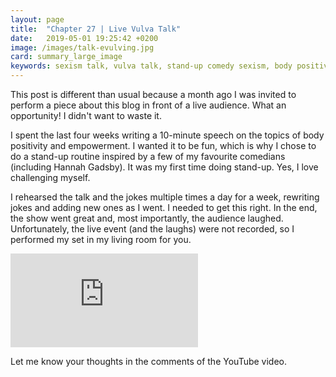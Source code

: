 ```yaml
---
layout: page
title:  "Chapter 27 | Live Vulva Talk"
date:   2019-05-01 19:25:42 +0200
image: /images/talk-evulving.jpg
card: summary_large_image
keywords: sexism talk, vulva talk, stand-up comedy sexism, body positivity talk, female empowerment speech
---
```

This post is different than usual because a month ago I was invited to perform a piece about this blog in front of a live audience. What an opportunity! I didn't want to waste it. 

I spent the last four weeks writing a 10-minute speech on the topics of body positivity and empowerment. I wanted it to be fun, which is why I chose to do a stand-up routine inspired by a few of my favourite comedians (including Hannah Gadsby). It was my first time doing stand-up. Yes, I love challenging myself. 

I rehearsed the talk and the jokes multiple times a day for a week, rewriting jokes and adding new ones as I went. I needed to get this right. In the end, the show went great and, most importantly, the audience laughed. Unfortunately, the live event (and the laughs) were not recorded, so I performed my set in my living room for you.

<p>
  <div class='embed-container'>
    <iframe src='https://www.youtube.com/embed/pN4NauZhhEU' frameborder='0' allowfullscreen></iframe>
  </div>
</p>

Let me know your thoughts in the comments of the YouTube video. 
